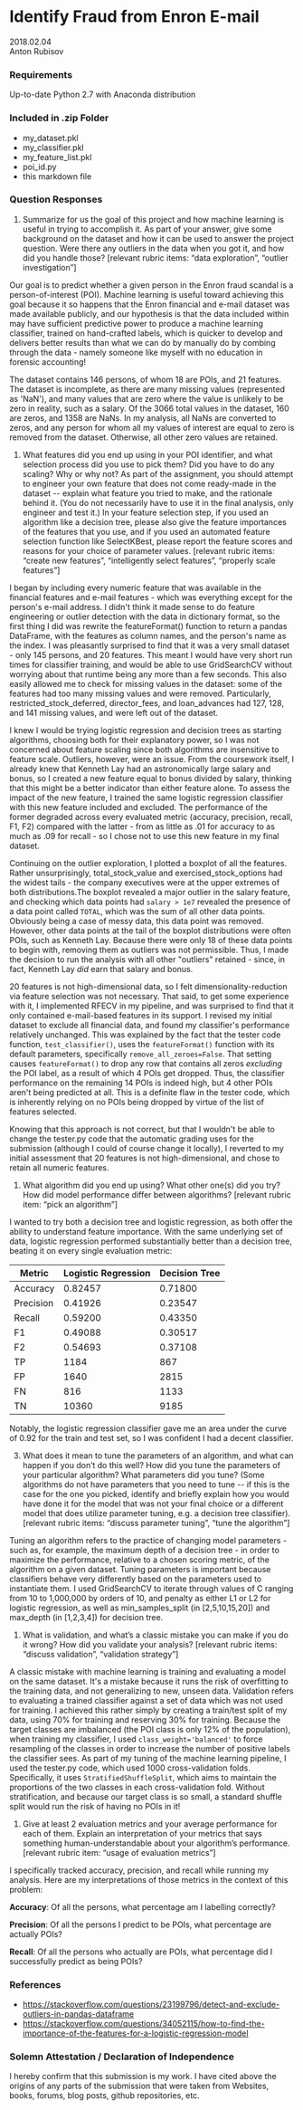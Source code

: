 # Identify Fraud from Enron E-mail
2018.02.04  
Anton Rubisov

### Requirements

Up-to-date Python 2.7 with Anaconda distribution

### Included in .zip Folder
- my_dataset.pkl
- my_classifier.pkl
- my_feature_list.pkl
- poi_id.py
- this markdown file

### Question Responses
1. Summarize for us the goal of this project and how machine learning is useful in trying to accomplish it. As part of your answer, give some background on the dataset and how it can be used to answer the project question. Were there any outliers in the data when you got it, and how did you handle those?  [relevant rubric items: “data exploration”, “outlier investigation”]

  Our goal is to predict whether a given person in the Enron fraud scandal is a person-of-interest (POI). Machine learning is useful toward achieving this goal because it so happens that the Enron financial and e-mail dataset was made available publicly, and our hypothesis is that the data included within may have sufficient predictive power to produce a machine learning classifier, trained on hand-crafted labels, which is quicker to develop and delivers better results than what we can do by manually do by combing through the data - namely someone like myself with no education in forensic accounting!

  The dataset contains 146 persons, of whom 18 are POIs, and 21 features. The dataset is incomplete, as there are many missing values (represented as 'NaN'), and many values that are zero where the value is unlikely to be zero in reality, such as a salary. Of the 3066 total values in the dataset, 160 are zeros, and 1358 are NaNs. In my analysis, all NaNs are converted to zeros, and any person for whom all my values of interest are equal to zero is removed from the dataset. Otherwise, all other zero values are retained.

1. What features did you end up using in your POI identifier, and what selection process did you use to pick them? Did you have to do any scaling? Why or why not? As part of the assignment, you should attempt to engineer your own feature that does not come ready-made in the dataset -- explain what feature you tried to make, and the rationale behind it. (You do not necessarily have to use it in the final analysis, only engineer and test it.) In your feature selection step, if you used an algorithm like a decision tree, please also give the feature importances of the features that you use, and if you used an automated feature selection function like SelectKBest, please report the feature scores and reasons for your choice of parameter values.  [relevant rubric items: “create new features”, “intelligently select features”, “properly scale features”]

  I began by including every numeric feature that was available in the financial features and e-mail features - which was everything except for the person's e-mail address. I didn't think it made sense to do feature engineering or outlier detection with the data in dictionary format, so the first thing I did was rewrite the featureFormat() function to return a pandas DataFrame, with the features as column names, and the person's name as the index. I was pleasantly surprised to find that it was a very small dataset - only 145 persons, and 20 features. This meant I would have very short run times for classifier training, and would be able to use GridSearchCV without worrying about that runtime being any more than a few seconds. This also easily allowed me to check for missing values in the dataset: some of the features had too many missing values and were removed. Particularly, restricted_stock_deferred, director_fees, and loan_advances had 127, 128, and 141 missing values, and were left out of the dataset.

  I knew I would be trying logistic regression and decision trees as starting algorithms, choosing both for their explanatory power, so I was not concerned about feature scaling since both algorithms are insensitive to feature scale. Outliers, however, were an issue. From the coursework itself, I already knew that Kenneth Lay had an astronomically large salary and bonus, so I created a new feature equal to bonus divided by salary, thinking that this might be a better indicator than either feature alone. To assess the impact of the new feature, I trained the same logistic regression classifier with this new feature included and excluded. The performance of the former degraded across every evaluated metric (accuracy, precision, recall, F1, F2) compared with the latter - from as little as .01 for accuracy to as much as .09 for recall - so I chose not to use this new feature in my final dataset.

  Continuing on the outlier exploration, I plotted a boxplot of all the features. Rather unsurprisingly, total_stock_value and exercised_stock_options had the widest tails - the company executives were at the upper extremes of both distributions.The boxplot revealed a major outlier in the salary feature, and checking which data points had `salary > 1e7` revealed the presence of a data point called `TOTAL`, which was the sum of all other data points. Obviously being a case of messy data, this data point was removed. However, other data points at the tail of the boxplot distributions were often POIs, such as Kenneth Lay. Because there were only 18 of these data points to begin with, removing them as outliers was not permissible. Thus, I made the decision to run the analysis with all other "outliers" retained - since, in fact, Kenneth Lay *did* earn that salary and bonus.

  20 features is not high-dimensional data, so I felt dimensionality-reduction via feature selection was not necessary. That said, to get some experience with it, I implemented RFECV in my pipeline, and was surprised to find that it only contained e-mail-based features in its support. I revised my initial dataset to exclude all financial data, and found my classifier's performance relatively unchanged. This was explained by the fact that the tester code function, `test_classifier()`, uses the `featureFormat()` function with its default parameters, specifically `remove_all_zeroes=False`. That setting causes `featureFormat()` to drop any row that contains all zeros _excluding_ the POI label, as a result of which 4 POIs get dropped. Thus, the classifier performance on the remaining 14 POIs is indeed high, but 4 other POIs aren't being predicted at all. This is a definite flaw in the tester code, which is inherently relying on no POIs being dropped by virtue of the list of features selected.

  Knowing that this approach is not correct, but that I wouldn't be able to change the tester.py code that the automatic grading uses for the submission (although I could of course change it locally), I reverted to my initial assessment that 20 features is not high-dimensional, and chose to retain all numeric features.

1. What algorithm did you end up using? What other one(s) did you try? How did model performance differ between algorithms?  [relevant rubric item: “pick an algorithm”]

  I wanted to try both a decision tree and logistic regression, as both offer the ability to understand feature importance. With the same underlying set of data, logistic regression performed substantially better than a decision tree, beating it on every single evaluation metric:  

Metric | Logistic Regression | Decision Tree
  ------ | ------------------- | -------------
  Accuracy | 0.82457 |  0.71800
  Precision | 0.41926 | 0.23547
  Recall | 0.59200 | 0.43350
  F1 | 0.49088 | 0.30517
  F2 | 0.54693 | 0.37108
  TP | 1184 | 867
  FP | 1640 | 2815
  FN | 816 | 1133
  TN | 10360 | 9185

  Notably, the logistic regression classifier gave me an area under the curve of 0.92 for the train and test set, so I was confident I had a decent classifier.

3. What does it mean to tune the parameters of an algorithm, and what can happen if you don’t do this well?  How did you tune the parameters of your particular algorithm? What parameters did you tune? (Some algorithms do not have parameters that you need to tune -- if this is the case for the one you picked, identify and briefly explain how you would have done it for the model that was not your final choice or a different model that does utilize parameter tuning, e.g. a decision tree classifier).  [relevant rubric items: “discuss parameter tuning”, “tune the algorithm”]

  Tuning an algorithm refers to the practice of changing model parameters - such as, for example, the maximum depth of a decision tree - in order to maximize the performance, relative to a chosen scoring metric, of the algorithm on a given dataset. Tuning parameters is important because classifiers behave very differently based on the parameters used to instantiate them. I used GridSearchCV to iterate through values of C ranging from 10 to 1,000,000 by orders of 10, and penalty as either L1 or L2 for logistic regression, as well as min_samples_split (in [2,5,10,15,20]) and max_depth (in [1,2,3,4]) for decision tree.

1. What is validation, and what’s a classic mistake you can make if you do it wrong? How did you validate your analysis?  [relevant rubric items: “discuss validation”, “validation strategy”]

  A classic mistake with machine learning is training and evaluating a model on the same dataset. It's a mistake because it runs the risk of overfitting to the training data, and not generalizing to new, unseen data. Validation refers to evaluating a trained classifier against a set of data which was not used for training. I achieved this rather simply by creating a train/test split of my data, using 70% for training and reserving 30% for training. Because the target classes are imbalanced (the POI class is only 12% of the population), when training my classifier, I used `class_weight='balanced'` to force resampling of the classes in order to increase the number of positive labels the classifier sees.  As part of my tuning of the machine learning pipeline, I used the tester.py code, which used 1000 cross-validation folds. Specifically, it uses `StratifiedShuffleSplit`, which aims to maintain the proportions of the two classes in each cross-validation fold. Without stratification, and because our target class is so small, a standard shuffle split would run the risk of having no POIs in it!

1. Give at least 2 evaluation metrics and your average performance for each of them.  Explain an interpretation of your metrics that says something human-understandable about your algorithm’s performance. [relevant rubric item: “usage of evaluation metrics”]

  I specifically tracked accuracy, precision, and recall while running my analysis. Here are my interpretations of those metrics in the context of this problem:

  **Accuracy**: Of all the persons, what percentage am I labelling correctly?

  **Precision**: Of all the persons I predict to be POIs, what percentage are actually POIs?

  **Recall**: Of all the persons who actually are POIs, what percentage did I successfully predict as being POIs?


### References
-  https://stackoverflow.com/questions/23199796/detect-and-exclude-outliers-in-pandas-dataframe
- https://stackoverflow.com/questions/34052115/how-to-find-the-importance-of-the-features-for-a-logistic-regression-model


### Solemn Attestation / Declaration of Independence
I hereby confirm that this submission is my work. I have cited above the origins of any parts of the submission that were taken from Websites, books, forums, blog posts, github repositories, etc.

